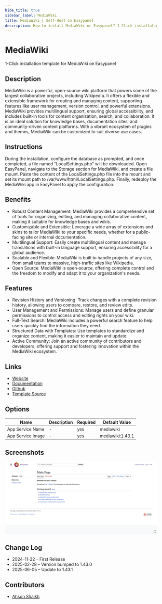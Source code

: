 ```yaml
---
hide_title: true
sidebar_label: MediaWiki
title: MediaWiki | Self-Host on Easypanel
description: How to install MediaWiki on Easypanel? 1-Click installation template for MediaWiki on Easypanel
---
```


<!-- generated -->

# MediaWiki

1-Click installation template for MediaWiki on Easypanel

## Description

MediaWiki is a powerful, open-source wiki platform that powers some of the largest collaborative projects, including Wikipedia. It offers a flexible and extensible framework for creating and managing content, supporting features like user management, version control, and powerful extensions. MediaWiki provides multilingual support, ensuring global accessibility, and includes built-in tools for content organization, search, and collaboration. It is an ideal solution for knowledge bases, documentation sites, and community-driven content platforms. With a vibrant ecosystem of plugins and themes, MediaWiki can be customized to suit diverse use cases.

## Instructions

During the installation, configure the database as prompted, and once completed, a file named &quot;LocalSettings.php&quot; will be downloaded. Open EasyPanel, navigate to the Storage section for MediaWiki, and create a file mount. Paste the content of the LocalSettings.php file into the mount and set its mount path to /var/www/html/LocalSettings.php. Finally, redeploy the MediaWiki app in EasyPanel to apply the configuration.

## Benefits

- Robust Content Management: MediaWiki provides a comprehensive set of tools for organizing, editing, and managing collaborative content, making it suitable for knowledge bases and wikis.
- Customizable and Extensible: Leverage a wide array of extensions and skins to tailor MediaWiki to your specific needs, whether for a public-facing site or internal documentation.
- Multilingual Support: Easily create multilingual content and manage translations with built-in language support, ensuring accessibility for a global audience.
- Scalable and Flexible: MediaWiki is built to handle projects of any size, from small teams to massive, high-traffic sites like Wikipedia.
- Open Source: MediaWiki is open-source, offering complete control and the freedom to modify and adapt it to your organization's needs.

## Features

- Revision History and Versioning: Track changes with a complete revision history, allowing users to compare, restore, and review edits.
- User Management and Permissions: Manage users and define granular permissions to control access and editing rights on your wiki.
- Full-Text Search: MediaWiki includes a powerful search feature to help users quickly find the information they need.
- Structured Data with Templates: Use templates to standardize and organize content, making it easier to maintain and update.
- Active Community: Join an active community of contributors and developers, offering support and fostering innovation within the MediaWiki ecosystem.

## Links

- [Website](https://www.mediawiki.org)
- [Documentation](https://www.mediawiki.org/wiki/Manual:Contents)
- [Github](https://github.com/wikimedia/mediawiki)
- [Template Source](https://github.com/easypanel-io/templates/tree/main/templates/mediawiki)

## Options

Name | Description | Required | Default Value
-|-|-|-
App Service Name | - | yes | mediawiki
App Service Image | - | yes | mediawiki:1.43.1

## Screenshots

![MediaWiki Screenshot](./assets/screenshot.png)

## Change Log

- 2024-11-22 – First Release
- 2025-02-28 – Version bumped to 1.43.0
- 2025-06-05 – Update to 1.43.1

## Contributors

- [Ahson Shaikh](https://github.com/Ahson-Shaikh)
